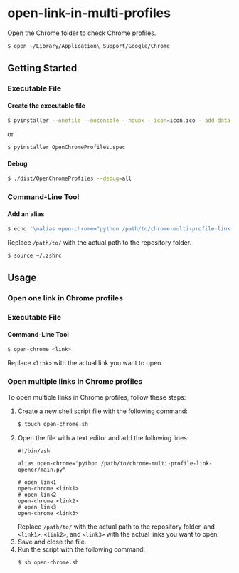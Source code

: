 # open-link-in-multi-profiles

Open the Chrome folder to check Chrome profiles.

```zsh
$ open ~/Library/Application\ Support/Google/Chrome
```

## Getting Started

### Executable File

#### Create the executable file

```zsh
$ pyinstaller --onefile --noconsole --noupx --icon=icon.ico --add-data 'open_chrome.sh:.' --name OpenChromeProfiles gui.py
```

or

```zsh
$ pyinstaller OpenChromeProfiles.spec
```

#### Debug

```zsh
$ ./dist/OpenChromeProfiles --debug=all
```

### Command-Line Tool

#### Add an alias

```zsh
$ echo '\nalias open-chrome="python /path/to/chrome-multi-profile-link-opener/main.py"' >> ~/.zshrc
```

Replace `/path/to/` with the actual path to the repository folder.

```zsh
$ source ~/.zshrc
```

## Usage

### Open one link in Chrome profiles

### Executable File

#### Command-Line Tool

```zsh
$ open-chrome <link>
```

Replace `<link>` with the actual link you want to open.

### Open multiple links in Chrome profiles

To open multiple links in Chrome profiles, follow these steps:

1. Create a new shell script file with the following command:
   ```zsh
   $ touch open-chrome.sh
   ```
2. Open the file with a text editor and add the following lines:
   ```shell
   #!/bin/zsh
   
   alias open-chrome="python /path/to/chrome-multi-profile-link-opener/main.py"
   
   # open link1
   open-chrome <link1>
   # open link2
   open-chrome <link2>
   # open link3
   open-chrome <link3>
   ```
   Replace `/path/to/` with the actual path to the repository folder, and `<link1>`, `<link2>`, and `<link3>` with the
   actual
   links you want to open.
3. Save and close the file.
4. Run the script with the following command:
   ```zsh
   $ sh open-chrome.sh
   ```